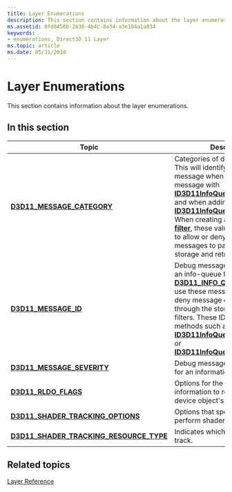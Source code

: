 ```yaml
---
title: Layer Enumerations
description: This section contains information about the layer enumerations.
ms.assetid: 0fd0456b-2638-4b4c-8a34-a3e104a1a034
keywords:
- enumerations, Direct3D 11 Layer
ms.topic: article
ms.date: 05/31/2018
---
```


# Layer Enumerations

This section contains information about the layer enumerations.

## 

## In this section



| Topic                                                                                             | Description                                                                                                                                                                                                                                                                                                                                                                                                                                                                             |
|---------------------------------------------------------------------------------------------------|-----------------------------------------------------------------------------------------------------------------------------------------------------------------------------------------------------------------------------------------------------------------------------------------------------------------------------------------------------------------------------------------------------------------------------------------------------------------------------------------|
| [**D3D11\_MESSAGE\_CATEGORY**](/windows/desktop/api/D3D11SDKLayers/ne-d3d11sdklayers-d3d11_message_category)<br/>                             | Categories of debug messages. This will identify the category of a message when retrieving a message with [**ID3D11InfoQueue::GetMessage**](/windows/desktop/api/D3D11SDKLayers/nf-d3d11sdklayers-id3d11infoqueue-getmessage) and when adding a message with [**ID3D11InfoQueue::AddMessage**](/windows/desktop/api/D3D11SDKLayers/nf-d3d11sdklayers-id3d11infoqueue-addmessage). When creating an [**info queue filter**](/windows/desktop/api/D3D11SDKLayers/ns-d3d11sdklayers-d3d11_info_queue_filter), these values can be used to allow or deny any categories of messages to pass through the storage and retrieval filters.<br/> |
| [**D3D11\_MESSAGE\_ID**](/windows/desktop/api/D3D11SDKLayers/ne-d3d11sdklayers-d3d11_message_id)<br/>                                         | Debug messages for setting up an info-queue filter (see [**D3D11\_INFO\_QUEUE\_FILTER**](/windows/desktop/api/D3D11SDKLayers/ns-d3d11sdklayers-d3d11_info_queue_filter)); use these messages to allow or deny message categories to pass through the storage and retrieval filters. These IDs are used by methods such as [**ID3D11InfoQueue::GetMessage**](/windows/desktop/api/D3D11SDKLayers/nf-d3d11sdklayers-id3d11infoqueue-getmessage) or [**ID3D11InfoQueue::AddMessage**](/windows/desktop/api/D3D11SDKLayers/nf-d3d11sdklayers-id3d11infoqueue-addmessage). <br/>                                                             |
| [**D3D11\_MESSAGE\_SEVERITY**](/windows/desktop/api/D3D11SDKLayers/ne-d3d11sdklayers-d3d11_message_severity)<br/>                             | Debug message severity levels for an information queue.<br/>                                                                                                                                                                                                                                                                                                                                                                                                                      |
| [**D3D11\_RLDO\_FLAGS**](/windows/desktop/api/D3D11SDKLayers/ne-d3d11sdklayers-d3d11_rldo_flags)<br/>                                         | Options for the amount of information to report about a device object's lifetime.<br/>                                                                                                                                                                                                                                                                                                                                                                                            |
| [**D3D11\_SHADER\_TRACKING\_OPTIONS**](/windows/win32/api/d3d11sdklayers/ne-d3d11sdklayers-d3d11_shader_tracking_options)<br/>              | Options that specify how to perform shader debug tracking.<br/>                                                                                                                                                                                                                                                                                                                                                                                                                   |
| [**D3D11\_SHADER\_TRACKING\_RESOURCE\_TYPE**](/windows/desktop/api/D3D11SDKLayers/ne-d3d11sdklayers-d3d11_shader_tracking_resource_type)<br/> | Indicates which resource types to track.<br/>                                                                                                                                                                                                                                                                                                                                                                                                                                     |



 

## Related topics

<dl> <dt>

[Layer Reference](d3d11-graphics-reference-d3d11-layer.md)
</dt> </dl>

 

 





